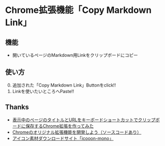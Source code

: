 Chrome拡張機能「Copy Markdown Link」
===

機能
---
- 開いているページのMarkdown用Linkをクリップボードにコピー


使い方
---
0. 追加された「Copy Markdown Link」Buttonをclick!!
0. Linkを使いたいところへPaste!!


Thanks
---
- [表示中のページのタイトルとURLをキーボードショートカットでクリップボードに保存するChrome拡張を作ってみた](https://qiita.com/satake_masaki/items/def09ca51731efa2826f)
- [Chromeのオリジナル拡張機能を開発しよう（ソースコードあり）](https://liginc.co.jp/web/tool/browser/163575)
- [アイコン素材ダウンロードサイト「icooon-mono」](http://icooon-mono.com/)